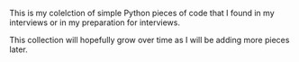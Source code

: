 This is my colelction of simple Python pieces of code that I found in my interviews or in my preparation for interviews.

This collection will hopefully grow over time as I will be adding more pieces later.